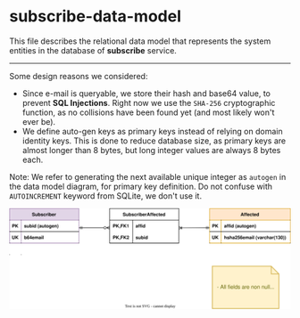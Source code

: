# subscribe-data-model

This file describes the relational data model that represents the system entities in the database of **subscribe** service.

---

Some design reasons we considered:

- Since e-mail is queryable, we store their hash and base64 value, to prevent **SQL Injections**. Right now we use the `SHA-256` cryptographic function, as no collisions have been found yet (and most likely won't ever be).
- We define auto-gen keys as primary keys instead of relying on domain identity keys. This is done to reduce database size, as primary keys are almost longer than 8 bytes, but long integer values are always 8 bytes each.

Note: We refer to generating the next available unique integer as `autogen` in the data model diagram, for primary key definition. Do not confuse with `AUTOINCREMENT` keyword from SQLite, we don't use it.

![entity relationship model describing database schema](src/004-data-model-subscribe.drawio.svg)